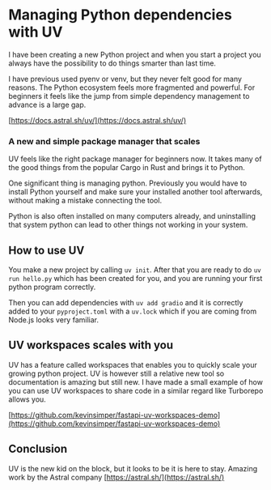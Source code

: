 # Managing Python dependencies with UV

I have been creating a new Python project and when you start a project you always have the possibility to do things smarter than last time.

I have previous used pyenv or venv, but they never felt good for many reasons. The Python ecosystem feels more fragmented and powerful. For beginners it feels like the jump from simple dependency management to advance is a large gap.

[https://docs.astral.sh/uv/](https://docs.astral.sh/uv/)

### A new and simple package manager that scales

UV feels like the right package manager for beginners now. It takes many of the good things from the popular Cargo in Rust and brings it to Python.

One significant thing is managing python. Previously you would have to install Python yourself and make sure your installed another tool afterwards, without making a mistake connecting the tool.

Python is also often installed on many computers already, and uninstalling that system python can lead to other things not working in your system.

## How to use UV

You make a new project by calling `uv init`. After that you are ready to do `uv run hello.py` which has been created for you, and you are running your first python program correctly.

Then you can add dependencies with `uv add gradio` and it is correctly added to your `pyproject.toml` with a `uv.lock` which if you are coming from Node.js looks very familiar.

## UV workspaces scales with you

UV has a feature called workspaces that enables you to quickly scale your growing python project. UV is however still a relative new tool so documentation is amazing but still new. I have made a small example of how you can use UV workspaces to share code in a similar regard like Turborepo allows you.

[https://github.com/kevinsimper/fastapi-uv-workspaces-demo](https://github.com/kevinsimper/fastapi-uv-workspaces-demo)

## Conclusion

UV is the new kid on the block, but it looks to be it is here to stay. Amazing work by the Astral company [https://astral.sh/](https://astral.sh/)